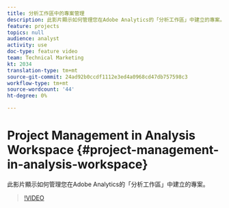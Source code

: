```yaml
---
title: 分析工作區中的專案管理
description: 此影片顯示如何管理您在Adobe Analytics的「分析工作區」中建立的專案。
feature: projects
topics: null
audience: analyst
activity: use
doc-type: feature video
team: Technical Marketing
kt: 2034
translation-type: tm+mt
source-git-commit: 24ad92b0ccdf1112e3ed4a0968cd47db757598c3
workflow-type: tm+mt
source-wordcount: '44'
ht-degree: 0%

---
```



# Project Management in Analysis Workspace {#project-management-in-analysis-workspace}

此影片顯示如何管理您在Adobe Analytics的「分析工作區」中建立的專案。

>[!VIDEO](https://video.tv.adobe.com/v/24035/?quality=12)

